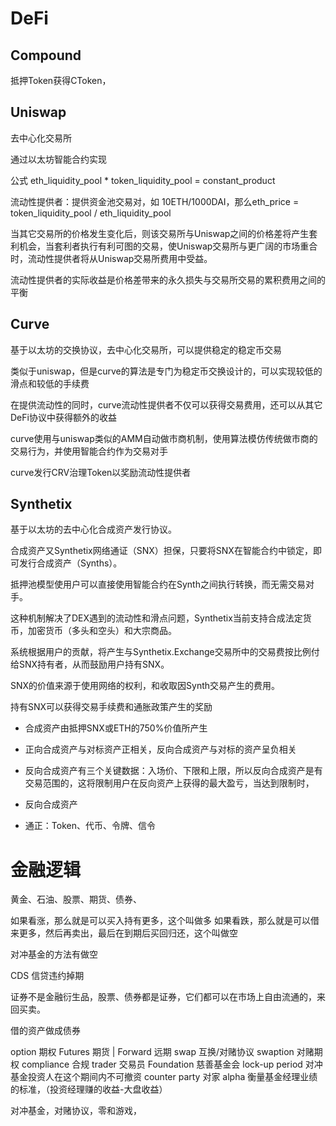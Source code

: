 # DeFi

## Compound

抵押Token获得CToken，

## Uniswap

去中心化交易所

通过以太坊智能合约实现

公式 eth_liquidity_pool * token_liquidity_pool = constant_product

流动性提供者：提供资金池交易对，如 10ETH/1000DAI，那么eth_price = token_liquidity_pool / eth_liquidity_pool

当其它交易所的价格发生变化后，则该交易所与Uniswap之间的价格差将产生套利机会，当套利者执行有利可图的交易，使Uniswap交易所与更广阔的市场重合时，流动性提供者将从Uniswap交易所费用中受益。

流动性提供者的实际收益是价格差带来的永久损失与交易所交易的累积费用之间的平衡

## Curve

基于以太坊的交换协议，去中心化交易所，可以提供稳定的稳定币交易

类似于uniswap，但是curve的算法是专门为稳定币交换设计的，可以实现较低的滑点和较低的手续费

在提供流动性的同时，curve流动性提供者不仅可以获得交易费用，还可以从其它DeFi协议中获得额外的收益

curve使用与uniswap类似的AMM自动做市商机制，使用算法模仿传统做市商的交易行为，并使用智能合约作为交易对手

curve发行CRV治理Token以奖励流动性提供者

## Synthetix

基于以太坊的去中心化合成资产发行协议。

合成资产又Synthetix网络通证（SNX）担保，只要将SNX在智能合约中锁定，即可发行合成资产（Synths）。

抵押池模型使用户可以直接使用智能合约在Synth之间执行转换，而无需交易对手。

这种机制解决了DEX遇到的流动性和滑点问题，Synthetix当前支持合成法定货币，加密货币（多头和空头）和大宗商品。

系统根据用户的贡献，将产生与Synthetix.Exchange交易所中的交易费按比例付给SNX持有者，从而鼓励用户持有SNX。

SNX的价值来源于使用网络的权利，和收取因Synth交易产生的费用。

持有SNX可以获得交易手续费和通胀政策产生的奖励


* 合成资产由抵押SNX或ETH的750%价值所产生
* 正向合成资产与对标资产正相关，反向合成资产与对标的资产呈负相关
* 反向合成资产有三个关键数据：入场价、下限和上限，所以反向合成资产是有交易范围的，这将限制用户在反向资产上获得的最大盈亏，当达到限制时，
* 反向合成资产


* 通正：Token、代币、令牌、信令

# 金融逻辑

黄金、石油、股票、期货、债券、

如果看涨，那么就是可以买入持有更多，这个叫做多
如果看跌，那么就是可以借来更多，然后再卖出，最后在到期后买回归还，这个叫做空

对冲基金的方法有做空

CDS 信贷违约掉期

证券不是金融衍生品，股票、债券都是证券，它们都可以在市场上自由流通的，来回买卖。

借的资产做成债券


option 期权
Futures 期货 | Forward 远期
swap 互换/对赌协议
swaption 对赌期权
compliance 合规
trader 交易员
Foundation 慈善基金会
lock-up period 对冲基金投资人在这个期间内不可撤资
counter party 对家
alpha 衡量基金经理业绩的标准，（投资经理赚的收益-大盘收益）

对冲基金，对赌协议，零和游戏，
